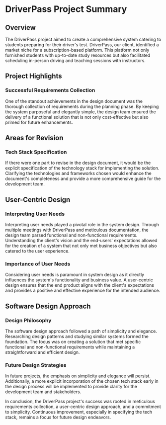 DriverPass Project Summary
==========================

Overview
--------

The DriverPass project aimed to create a comprehensive system catering to students preparing for their driver's test. DriverPass, our client, identified a market niche for a subscription-based platform. This platform not only furnished students with up-to-date study resources but also facilitated scheduling in-person driving and teaching sessions with instructors.

Project Highlights
------------------

### Successful Requirements Collection

One of the standout achievements in the design document was the thorough collection of requirements during the planning phase. By keeping the system purposeful and elegantly simple, the design team ensured the delivery of a functional solution that is not only cost-effective but also primed for future enhancements.

Areas for Revision
------------------

### Tech Stack Specification

If there were one part to revise in the design document, it would be the explicit specification of the technology stack for implementing the solution. Clarifying the technologies and frameworks chosen would enhance the document's completeness and provide a more comprehensive guide for the development team.

User-Centric Design
-------------------

### Interpreting User Needs

Interpreting user needs played a pivotal role in the system design. Through multiple meetings with DriverPass and meticulous documentation, the design team parsed functional and non-functional requirements. Understanding the client's vision and the end-users' expectations allowed for the creation of a system that not only met business objectives but also catered to the user experience.

### Importance of User Needs

Considering user needs is paramount in system design as it directly influences the system's functionality and business value. A user-centric design ensures that the end product aligns with the client's expectations and provides a positive and effective experience for the intended audience.

Software Design Approach
------------------------

### Design Philosophy

The software design approach followed a path of simplicity and elegance. Researching design patterns and studying similar systems formed the foundation. The focus was on creating a solution that met specific functional and non-functional requirements while maintaining a straightforward and efficient design.

### Future Design Strategies

In future projects, the emphasis on simplicity and elegance will persist. Additionally, a more explicit incorporation of the chosen tech stack early in the design process will be implemented to provide clarity for the development team and stakeholders.

In conclusion, the DriverPass project's success was rooted in meticulous requirements collection, a user-centric design approach, and a commitment to simplicity. Continuous improvement, especially in specifying the tech stack, remains a focus for future design endeavors.
